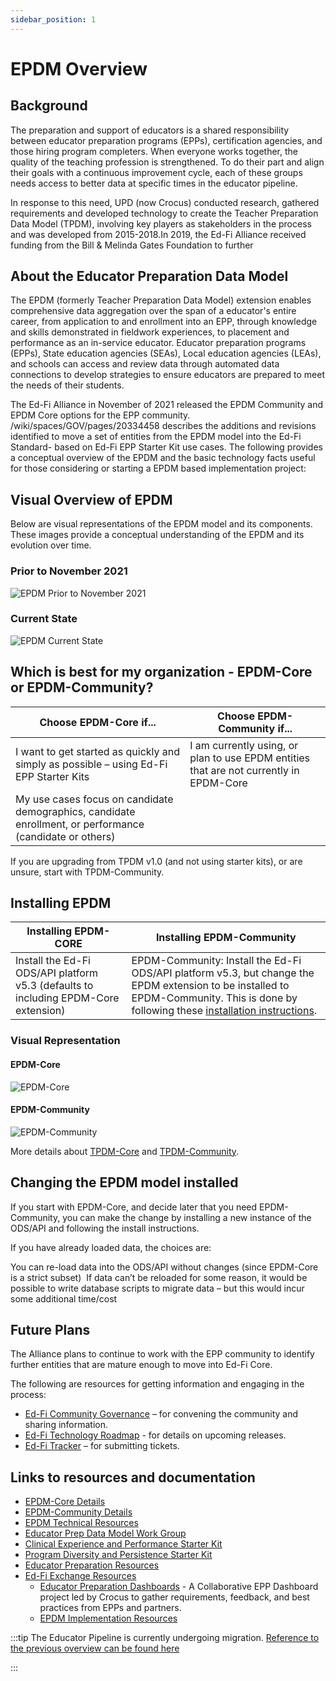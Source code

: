 ```yaml
---
sidebar_position: 1
---
```

# EPDM Overview

## Background

The preparation and support of educators is a shared responsibility between educator preparation programs (EPPs), certification agencies, and those hiring program completers. When everyone works together, the quality of the teaching profession is strengthened. To do their part and align their goals with a continuous improvement cycle, each of these groups needs access to better data at specific times in the educator pipeline.

In response to this need, UPD (now Crocus) conducted research, gathered requirements and developed technology to create the Teacher Preparation Data Model (TPDM), involving key players as stakeholders in the process and was developed from 2015-2018.In 2019, the Ed-Fi Alliance received funding from the Bill & Melinda Gates Foundation to further

## About the Educator Preparation Data Model

The EPDM (formerly Teacher Preparation Data Model) extension enables comprehensive data aggregation over the span of a educator's entire career, from application to and enrollment into an EPP, through knowledge and skills demonstrated in fieldwork experiences, to placement and performance as an in-service educator. Educator preparation programs (EPPs), State education agencies (SEAs), Local education agencies (LEAs), and schools can access and review data through automated data connections to develop strategies to ensure educators are prepared to meet the needs of their students.

The Ed-Fi Alliance in November of 2021 released the EPDM Community and EPDM Core options for the EPP community. /wiki/spaces/GOV/pages/20334458 describes the additions and revisions identified to move a set of entities from the EPDM model into the Ed-Fi Standard- based on Ed-Fi EPP Starter Kit use cases. The  following provides a conceptual overview of the EPDM and the basic technology facts useful for those considering or starting a EPDM based implementation project:

## Visual Overview of EPDM

Below are visual representations of the EPDM model and its components. These images provide a conceptual understanding of the EPDM and its evolution over time.

### Prior to November 2021

![EPDM Prior to November 2021](https://edfidocs.blob.core.windows.net/$web/img/getting-started/epp/overview/tpdm_nov_2021.PNG)

### Current State

![EPDM Current State](https://edfidocs.blob.core.windows.net/$web/img/getting-started/epp/overview/epdm_current.png)

## Which is best for my organization - EPDM-Core or EPDM-Community?

| Choose EPDM-Core if... | Choose EPDM-Community if... |
|------------------------|----------------------------|
| I want to get started as quickly and simply as possible – using Ed-Fi EPP Starter Kits | I am currently using, or plan to use EPDM entities that are not currently in EPDM-Core |
| My use cases focus on candidate demographics, candidate enrollment, or performance (candidate or others) | |

If you are upgrading from TPDM v1.0 (and not using starter kits), or are unsure, start with TPDM-Community.

## Installing EPDM

| Installing EPDM-CORE | Installing EPDM-Community |
|----------------------|---------------------------|
| Install the Ed-Fi ODS/API platform v5.3 (defaults to including EPDM-Core extension) | EPDM-Community: Install the Ed-Fi ODS/API platform v5.3, but change the EPDM extension to be installed to EPDM-Community. This is done by following these [installation instructions](#). |

### Visual Representation

#### EPDM-Core

![EPDM-Core](https://edfidocs.blob.core.windows.net/$web/img/getting-started/epp/overview/epdm_core.png)

#### EPDM-Community

![EPDM-Community](https://edfidocs.blob.core.windows.net/$web/img/getting-started/epp/overview/epdm_community.png)

More details about [TPDM-Core](https://techdocs.ed-fi.org/display/ETKB/TPDM-Core+Details) and [TPDM-Community](https://techdocs.ed-fi.org/display/ETKB/TPDM-Community+Details).

## ​Changing the EPDM model installed

If you start with EPDM-Core, and decide later that you need EPDM-Community, you can make the change by installing a new instance of the ODS/API and following the install instructions.​

If you have already loaded data, the choices are:​

You can re-load data into the ODS/API without changes (since EPDM-Core is a strict subset) ​
If data can’t be reloaded for some reason, it would be possible to write database scripts to migrate data – but this would incur some additional time/cost​

## Future Plans

The Alliance plans to continue to work with the EPP community to identify further entities that are mature enough to move into Ed-Fi Core.

The following are resources for getting information and engaging in the process:

* [Ed-Fi Community Governance](https://edfi.org/community-governance/) – for convening the community and sharing information.
* [Ed-Fi Technology Roadmap](https://techdocs.ed-fi.org/display/ETKB/Roadmap) - for details on upcoming releases.
* [Ed-Fi Tracker](https://tracker.ed-fi.org/) – for submitting tickets.

## Links to resources and documentation

* [EPDM-Core Details](https://techdocs.ed-fi.org/display/ETKB/EPDM-Core+Details)
* [EPDM-Community Details](https://techdocs.ed-fi.org/display/ETKB/EPDM-Community+Details)
* [EPDM Technical Resources](https://techdocs.ed-fi.org/display/ETKB/EPDM+Technical+Resources)
* [Educator Prep Data Model Work Group](https://techdocs.ed-fi.org/display/ETKB/Educator+Prep+Data+Model+Work+Group)
* [Clinical Experience and Performance Starter Kit](https://techdocs.ed-fi.org/display/ETKB/Clinical+Experience+and+Performance+Starter+Kit)
* [Program Diversity and Persistence Starter Kit](https://techdocs.ed-fi.org/display/ETKB/Program+Diversity+and+Persistence+Starter+Kit)
* [Educator Preparation Resources](https://techdocs.ed-fi.org/display/ETKB/Educator+Preparation+Resources)
* [Ed-Fi Exchange Resources](https://techdocs.ed-fi.org/display/ETKB/Ed-Fi+Exchange+Resources)
  * [Educator Preparation Dashboards](https://techdocs.ed-fi.org/display/ETKB/Educator+Preparation+Dashboards) - A Collaborative EPP Dashboard project led by Crocus to gather requirements, feedback, and best practices from EPPs and partners.
  * [EPDM Implementation Resources](https://techdocs.ed-fi.org/display/ETKB/EPDM+Implementation+Resources)

:::tip
The Educator Pipeline is currently undergoing migration. [Reference to the previous overview can be found here](https://edfi.atlassian.net/wiki/spaces/EPP/pages/23170337/EPDM+Overview)

:::
